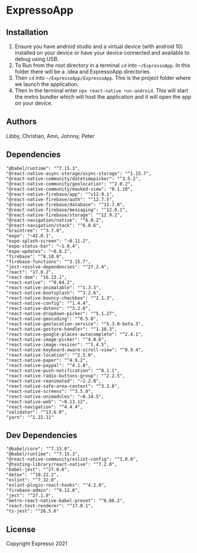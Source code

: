 # ExpressoApp

## Installation
1) Ensure you have android studio and a virtual device (with android 10) installed on your device or have your device connected and available to debug using USB.
2) To Run from the root directory in a terminal `cd` into `~/ExpressoApp`. In this folder there will be a .idea and ExpressoApp directories
3) Then `cd` into `~/ExpressoApp/ExpressoApp`. This is the project folder where we launch the application.
4) Then in the terminal enter `npx react-native run-android`. This will start the metro bundler which will host the application and it will open the app on your device.

## Authors
Libby, Christian, Amn, Johnny, Peter

## Dependencies
    "@babel/runtime": "^7.15.3",
    "@react-native-async-storage/async-storage": "^1.15.7",
    "@react-native-community/datetimepicker": "^3.5.2",
    "@react-native-community/geolocation": "^2.0.2",
    "@react-native-community/masked-view": "0.1.10",
    "@react-native-firebase/app": "^v12.9.1",
    "@react-native-firebase/auth": "^12.7.5",
    "@react-native-firebase/database": "^12.7.0",
    "@react-native-firebase/messaging": "^12.9.1",
    "@react-native-firebase/storage": "^12.9.2",
    "@react-navigation/native": "^6.0.2",
    "@react-navigation/stack": "^6.0.6",
    "braintree": "^3.7.0",
    "expo": "~42.0.1",
    "expo-splash-screen": "~0.11.2",
    "expo-status-bar": "~1.0.4",
    "expo-updates": "~0.8.2",
    "firebase": "^8.10.0",
    "firebase-functions": "^3.15.7",
    "jest-resolve-dependencies": "^27.2.4",
    "react": "17.0.2",
    "react-dom": "16.13.1",
    "react-native": "^0.64.2",
    "react-native-animatable": "^1.3.3",
    "react-native-bootsplash": "^3.2.6",
    "react-native-bouncy-checkbox": "^2.1.3",
    "react-native-config": "^1.4.4",
    "react-native-dotenv": "^3.2.0",
    "react-native-dropdown-picker": "^5.1.27",
    "react-native-geocoding": "^0.5.0",
    "react-native-geolocation-service": "^5.3.0-beta.3",
    "react-native-gesture-handler": "^1.10.3",
    "react-native-google-places-autocomplete": "^2.4.1",
    "react-native-image-picker": "^4.0.6",
    "react-native-image-resizer": "^1.4.5",
    "react-native-keyboard-aware-scroll-view": "^0.9.4",
    "react-native-location": "^2.5.0",
    "react-native-paper": "^4.9.2",
    "react-native-paypal": "^4.1.0",
    "react-native-push-notification": "^8.1.1",
    "react-native-radio-buttons-group": "^2.2.5",
    "react-native-reanimated": "~2.2.0",
    "react-native-safe-area-context": "^3.3.0",
    "react-native-screens": "^3.5.0",
    "react-native-unimodules": "~0.14.5",
    "react-native-web": "~0.13.12",
    "react-navigation": "^4.4.4",
    "validator": "^13.6.0",
    "yarn": "^1.22.11"
    
## Dev Dependencies
    "@babel/core": "^7.15.0",
    "@babel/runtime": "^7.15.3",
    "@react-native-community/eslint-config": "^3.0.0",
    "@testing-library/react-native": "^7.2.0",
    "babel-jest": "^27.0.6",
    "detox": "^18.22.2",
    "eslint": "^7.32.0",
    "eslint-plugin-react-hooks": "^4.2.0",
    "firebase-admin": "^9.12.0",
    "jest": "^27.1.0",
    "metro-react-native-babel-preset": "^0.66.2",
    "react-test-renderer": "^17.0.1",
    "ts-jest": "^26.5.6"

## License
Copyright Expresso 2021
